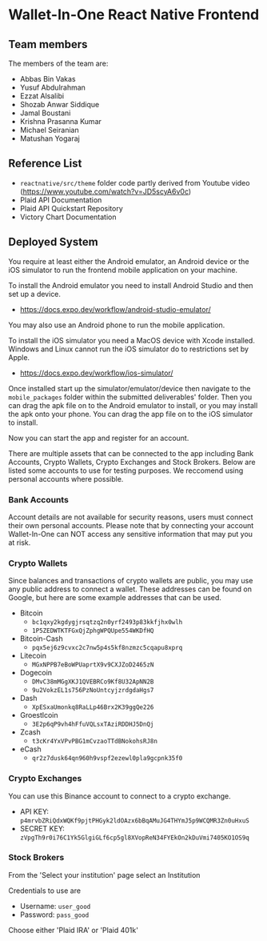 # Wallet-In-One React Native Frontend

## Team members
The members of the team are:
- Abbas Bin Vakas
- Yusuf Abdulrahman
- Ezzat Alsalibi
- Shozab Anwar Siddique
- Jamal Boustani
- Krishna Prasanna Kumar
- Michael Seiranian
- Matushan Yogaraj

## Reference List
- `reactnative/src/theme` folder code partly derived from Youtube video (https://www.youtube.com/watch?v=JD5scyA6v0c)
- Plaid API Documentation
- Plaid API Quickstart Repository
- Victory Chart Documentation

## Deployed System

You require at least either the Android emulator, an Android device or the iOS simulator to run the frontend mobile application on your machine.

To install the Android emulator you need to install Android Studio and then set up a device.
* https://docs.expo.dev/workflow/android-studio-emulator/

You may also use an Android phone to run the mobile application.

To install the iOS simulator you need a MacOS device with Xcode installed. Windows and Linux cannot run the iOS simulator do to restrictions set by Apple.
* https://docs.expo.dev/workflow/ios-simulator/

Once installed start up the simulator/emulator/device then navigate to the `mobile_packages` folder within the submitted deliverables' folder. Then you can drag the apk file on to the Android emulator to install, or you may install the apk onto your phone. You can drag the app file on to the iOS simulator to install.

Now you can start the app and register for an account.

There are multiple assets that can be connected to the app including Bank Accounts, Crypto Wallets, Crypto Exchanges and Stock Brokers. Below are listed some accounts to use for testing purposes. We reccomend using personal accounts where possible.

### Bank Accounts

Account details are not available for security reasons, users must connect their own personal accounts.
Please note that by connecting your account Wallet-In-One can NOT access any sensitive information that may put you at risk.

### Crypto Wallets

Since balances and transactions of crypto wallets are public, you may use any public address to connect a wallet. These addresses can be found on Google, but here are some example addresses that can be used.
- Bitcoin
  - `bc1qxy2kgdygjrsqtzq2n0yrf2493p83kkfjhx0wlh`
  - `1P5ZEDWTKTFGxQjZphgWPQUpe554WKDfHQ`
- Bitcoin-Cash
  - `pqx5ej6z9cvxc2c7nw5p4s5kf8nzmzc5cqapu8xprq`
- Litecoin
  - `MGxNPPB7eBoWPUaprtX9v9CXJZoD2465zN`
- Dogecoin
  - `DMvC38mMGgXKJ1QVEBRCo9Kf8U32ApNN2B`
  - `9u2VokzEL1s756PzNoUntcyjzrdgdaHgs7`
- Dash
  - `XpESxaUmonkq8RaLLp46Brx2K39ggQe226`
- Groestlcoin
  - `3E2p6qP9vh4hFfuVQLsxTAziRDDHJ5DnQj`
- Zcash
  - `t3cKr4YxVPvPBG1mCvzaoTTdBNokohsRJ8n`
- eCash
  - `qr2z7dusk64qn960h9vspf2ezewl0pla9gcpnk35f0`

### Crypto Exchanges

You can use this Binance account to connect to a crypto exchange.
- API KEY: `p4mrvbZRiQdxWQKf9pjtPHGyk2ldOAzx6bBqAMuJG4THYmJ5p9WCQMR3Zn0uHxuS`
- SECRET KEY: `zVpgTh9r0i76C1Yk5GlgiGLf6cp5gl8XVopReN34FYEkOn2kDuVmi7405KO1OS9q`

### Stock Brokers

From the 'Select your institution' page select an Institution

Credentials to use are
- Username: `user_good`
- Password: `pass_good`

Choose either 'Plaid IRA' or 'Plaid 401k'
